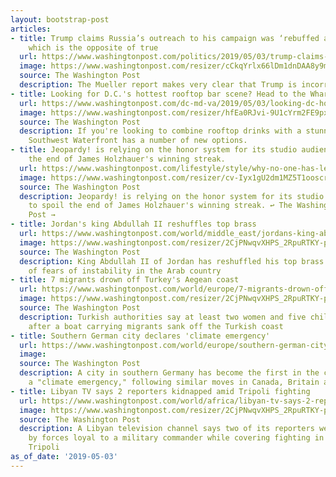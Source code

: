 ```yaml
---
layout: bootstrap-post
articles:
- title: Trump claims Russia’s outreach to his campaign was ‘rebuffed at every turn,’
    which is the opposite of true
  url: https://www.washingtonpost.com/politics/2019/05/03/trump-claims-russias-outreach-his-campaign-was-rebuffed-every-turn-which-is-opposite-true/
  image: https://www.washingtonpost.com/resizer/cCkqYrlx66lDm1dnDAA8y9mLWm8=/1484x0/arc-anglerfish-washpost-prod-washpost.s3.amazonaws.com/public/PGZBMDDNLEI6TO7HDR4Y7OAFGY.jpg
  source: The Washington Post
  description: The Mueller report makes very clear that Trump is incorrect.
- title: Looking for D.C.'s hottest rooftop bar scene? Head to the Wharf.
  url: https://www.washingtonpost.com/dc-md-va/2019/05/03/looking-dc-hottest-rooftop-bar-scene-head-wharf/
  image: https://www.washingtonpost.com/resizer/hfEa0RJvi-9U1cYrm2FE9pxWcSA=/1484x0/arc-anglerfish-washpost-prod-washpost.s3.amazonaws.com/public/GYDGHLPKOJAX3AMDLLF7PHWUZU.JPG
  source: The Washington Post
  description: If you're looking to combine rooftop drinks with a stunning view, the
    Southwest Waterfront has a number of new options.
- title: Jeopardy! is relying on the honor system for its studio audience not to spoil
    the end of James Holzhauer's winning streak.
  url: https://www.washingtonpost.com/lifestyle/style/why-no-one-has-leaked-jeopardy-spoilers-about-james-holzhauers-incredible-winning-streak/2019/05/02/0641d918-6d1e-11e9-a66d-a82d3f3d96d5_story.html
  image: https://www.washingtonpost.com/resizer/cv-Iyx1gU2dm1MZ5T1ooscrM7Hc=/1484x0/arc-anglerfish-washpost-prod-washpost.s3.amazonaws.com/public/VDPVRQDNFEI6TJTNVAWT6PMW2U.jpg
  source: The Washington Post
  description: Jeopardy! is relying on the honor system for its studio audience not
    to spoil the end of James Holzhauer's winning streak. ↩︎ The Washington Post View
    Post →
- title: Jordan's king Abdullah II reshuffles top brass
  url: https://www.washingtonpost.com/world/middle_east/jordans-king-abdullah-ii-reshuffles-top-brass/2019/05/03/befb58de-6da6-11e9-bbe7-1c798fb80536_story.html
  image: https://www.washingtonpost.com/resizer/2CjPNwqvXHPS_2RpuRTKY-p3eVo=/1484x0/www.washingtonpost.com/pb/resources/img/twp-social-share.png
  source: The Washington Post
  description: King Abdullah II of Jordan has reshuffled his top brass amid reports
    of fears of instability in the Arab country
- title: 7 migrants drown off Turkey's Aegean coast
  url: https://www.washingtonpost.com/world/europe/7-migrants-drown-off-turkeys-aegean-coast/2019/05/03/2e06d114-6da6-11e9-bbe7-1c798fb80536_story.html
  image: https://www.washingtonpost.com/resizer/2CjPNwqvXHPS_2RpuRTKY-p3eVo=/1484x0/www.washingtonpost.com/pb/resources/img/twp-social-share.png
  source: The Washington Post
  description: Turkish authorities say at least two women and five children have drowned
    after a boat carrying migrants sank off the Turkish coast
- title: Southern German city declares 'climate emergency'
  url: https://www.washingtonpost.com/world/europe/southern-german-city-declares-climate-emergency/2019/05/03/32f25b9a-6da5-11e9-bbe7-1c798fb80536_story.html
  image: 
  source: The Washington Post
  description: A city in southern Germany has become the first in the country to declare
    a "climate emergency," following similar moves in Canada, Britain and Switzerland
- title: Libyan TV says 2 reporters kidnapped amid Tripoli fighting
  url: https://www.washingtonpost.com/world/africa/libyan-tv-says-2-reporters-kidnapped-amid-tripoli-fighting/2019/05/03/cc12a272-6da4-11e9-bbe7-1c798fb80536_story.html
  image: https://www.washingtonpost.com/resizer/2CjPNwqvXHPS_2RpuRTKY-p3eVo=/1484x0/www.washingtonpost.com/pb/resources/img/twp-social-share.png
  source: The Washington Post
  description: A Libyan television channel says two of its reporters were kidnapped
    by forces loyal to a military commander while covering fighting in the capital,
    Tripoli
as_of_date: '2019-05-03'
---
```


